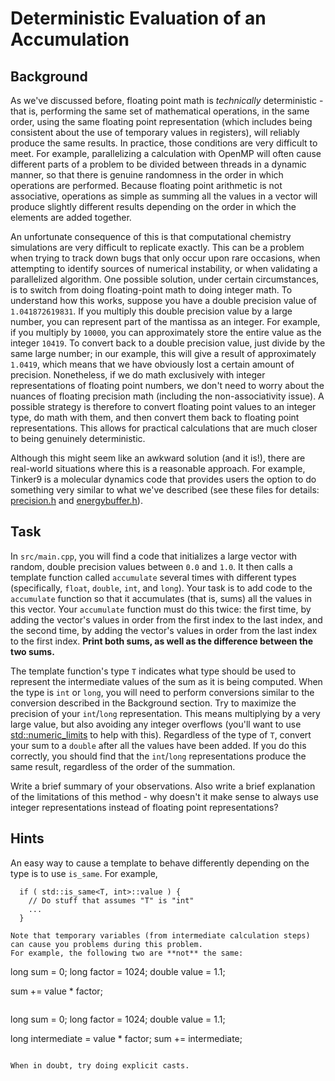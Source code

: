 # Deterministic Evaluation of an Accumulation

## Background

As we've discussed before, floating point math is *technically* deterministic - that is, performing the same set of mathematical operations, in the same order, using the same floating point representation (which includes being consistent about the use of temporary values in registers), will reliably produce the same results.
In practice, those conditions are very difficult to meet.
For example, parallelizing a calculation with OpenMP will often cause different parts of a problem to be divided between threads in a dynamic manner, so that there is genuine randomness in the order in which operations are performed.
Because floating point arithmetic is not associative, operations as simple as summing all the values in a vector will produce slightly different results depending on the order in which the elements are added together.

An unfortunate consequence of this is that computational chemistry simulations are very difficult to replicate exactly.
This can be a problem when trying to track down bugs that only occur upon rare occasions, when attempting to identify sources of numerical instability, or when validating a parallelized algorithm.
One possible solution, under certain circumstances, is to switch from doing floating-point math to doing integer math.
To understand how this works, suppose you have a double precision value of `1.041872619831`.
If you multiply this double precision value by a large number, you can represent part of the mantissa as an integer.
For example, if you multiply by `10000`, you can approximately store the entire value as the integer `10419`.
To convert back to a double precision value, just divide by the same large number; in our example, this will give a result of approximately `1.0419`, which means that we have obviously lost a certain amount of precision.
Nonetheless, if we do math exclusively with integer representations of floating point numbers, we don't need to worry about the nuances of floating precision math (including the non-associativity issue).
A possible strategy is therefore to convert floating point values to an integer type, do math with them, and then convert them back to floating point representations.
This allows for practical calculations that are much closer to being genuinely deterministic.

Although this might seem like an awkward solution (and it is!), there are real-world situations where this is a reasonable approach.
For example, Tinker9 is a molecular dynamics code that provides users the option to do something very similar to what we've described (see these files for details: [precision.h](https://github.com/TinkerTools/tinker9/blob/master/include/ff/precision.h) and [energybuffer.h](https://github.com/TinkerTools/tinker9/blob/master/include/ff/energybuffer.h)).

## Task

In `src/main.cpp`, you will find a code that initializes a large vector with random, double precision values between `0.0` and `1.0`.
It then calls a template function called `accumulate` several times with different types (specifically, `float`, `double`, `int`, and `long`).
Your task is to add code to the `accumulate` function so that it accumulates (that is, sums) all the values in this vector.
Your `accumulate` function must do this twice: the first time, by adding the vector's values in order from the first index to the last index, and the second time, by adding the vector's values in order from the last index to the first index.
**Print both sums, as well as the difference between the two sums.**

The template function's type `T` indicates what type should be used to represent the intermediate values of the sum as it is being computed.
When the type is `int` or `long`, you will need to perform conversions similar to the conversion described in the Background section.
Try to maximize the precision of your `int`/`long` representation.
This means multiplying by a very large value, but also avoiding any integer overflows (you'll want to use [std::numeric_limits](https://en.cppreference.com/w/cpp/types/numeric_limits) to help with this).
Regardless of the type of `T`, convert your sum to a `double` after all the values have been added.
If you do this correctly, you should find that the `int`/`long` representations produce the same result, regardless of the order of the summation.

Write a brief summary of your observations.
Also write a brief explanation of the limitations of this method - why doesn't it make sense to always use integer representations instead of floating point representations?

## Hints

An easy way to cause a template to behave differently depending on the type is to use `is_same`.
For example,

```
  if ( std::is_same<T, int>::value ) {
    // Do stuff that assumes "T" is "int"
    ...
  }

Note that temporary variables (from intermediate calculation steps) can cause you problems during this problem.
For example, the following two are **not** the same:

```
long sum = 0;
long factor = 1024;
double value = 1.1;

sum += value * factor;
```

```
long sum = 0;
long factor = 1024;
double value = 1.1;

long intermediate = value * factor;
sum += intermediate;
```

When in doubt, try doing explicit casts.
